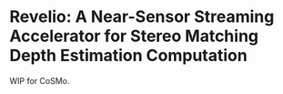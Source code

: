 # Revelio: A Near-Sensor Streaming Accelerator for Stereo Matching Depth Estimation Computation

WIP for CoSMo. 